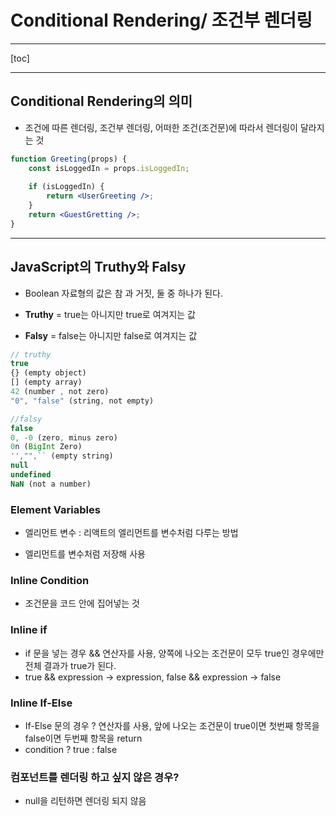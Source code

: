 # Conditional Rendering/ 조건부 렌더링

----

[toc]

----

## Conditional Rendering의 의미

- 조건에 따른 렌더링, 조건부 렌더링, 어떠한 조건(조건문)에 따라서 렌더링이 달라지는 것

```jsx
function Greeting(props) {
    const isLoggedIn = props.isLoggedIn;
    
    if (isLoggedIn) {
        return <UserGreeting />;
    }
    return <GuestGretting />;
}
```

---------

## JavaScript의 Truthy와 Falsy

- Boolean 자료형의 값은 참 과 거짓, 둘 중 하나가 된다.

- **Truthy** = true는 아니지만 true로 여겨지는 값
- **Falsy** = false는 아니지만 false로 여겨지는 값

```js
// truthy 
true
{} (empty object)
[] (empty array)
42 (number , not zero)
"0", "false" (string, not empty)

//falsy
false
0, -0 (zero, minus zero)
0n (BigInt Zero)
'',"",`` (empty string)
null
undefined
NaN (not a number)
```

### Element Variables

- 엘리먼트 변수 : 리액트의 엘리먼트를 변수처럼 다루는 방법

- 엘리먼트를 변수처럼 저장해 사용

### Inline Condition

- 조건문을 코드 안에 집어넣는 것

### Inline if

- if 문을 넣는 경우 && 연산자를 사용, 양쪽에 나오는 조건문이 모두 true인 경우에만 전체 결과가 true가 된다.
- true && expression -> expression, false && expression -> false

### Inline If-Else

- If-Else 문의 경우 ? 연산자를 사용, 앞에 나오는 조건문이 true이면 첫번째 항목을 false이면 두번째 항목을 return
- condition ? true : false

### 컴포넌트를 렌더링 하고 싶지 않은 경우? 

- null을 리턴하면 렌더링 되지 않음

